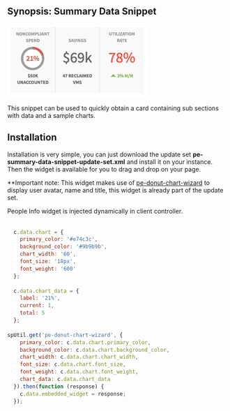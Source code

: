 ## Synopsis: Summary Data Snippet

![](../images/pe-summary-data-snippet.png)

This snippet can be used to quickly obtain a card containing sub sections with data and a sample charts.

## Installation

Installation is very simple, you can just download the update set **pe-summary-data-snippet-update-set.xml** and install it on your instance. Then the widget is available for you to drag and drop on your page.

**Important note: This widget makes use of [pe-donut-chart-wizard](https://github.com/platform-experience/serviceportal-widget-library/tree/master/Charts/pe-donut-chart-wizard) to display user avatar, name and title, this widget is already part of the update set.

People Info widget is injected dynamically in client controller.

```javascript

  c.data.chart = {
    primary_color: '#e74c3c',
    background_color: '#9b9b9b',
    chart_width: '60',
    font_size: '18px',
    font_weight: '600'
  };

  c.data.chart_data = {
    label: '21%',
    current: 1,
    total: 5
  };

spUtil.get('pe-donut-chart-wizard', {
    primary_color: c.data.chart.primary_color,
    background_color: c.data.chart.background_color,
    chart_width: c.data.chart.chart_width,
    font_size: c.data.chart.font_size,
    font_weight: c.data.chart.font_weight,
    chart_data: c.data.chart_data
  }).then(function (response) {
    c.data.embedded_widget = response;
  });
```
